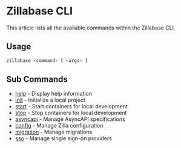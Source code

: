 # Zillabase CLI

This article lists all the available commands within the Zillabase CLI.

## Usage

```sh
zillabase <command> [ <args> ]
```

## Sub Commands

- [help](/cli/help) - Display help information
- [init](/cli/init) - Initialize a local project
- [start](/cli/start) - Start containers for local development
- [stop](/cli/stop) - Stop containers for local development
- [asyncapi](/cli/asyncapi) - Manage AsyncAPI specifications
- [config](/cli/config) - Manage Zilla configuration
- [migration](/cli/migration) - Manage migrations
- [sso](/cli/sso) - Manage single sign-on providers